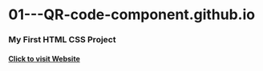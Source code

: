 # 01---QR-code-component.github.io

### My First HTML CSS Project

#### [Click  to visit Website](https://brruto.github.io/01---qr-code-component.github.io/)
